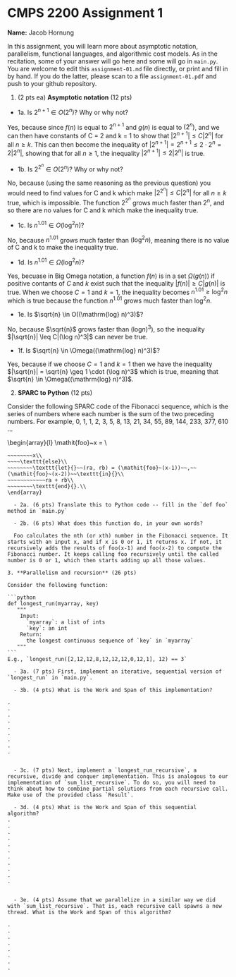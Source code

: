 

# CMPS 2200 Assignment 1

**Name:** Jacob Hornung


In this assignment, you will learn more about asymptotic notation, parallelism, functional languages, and algorithmic cost models. As in the recitation, some of your answer will go here and some will go in `main.py`. You are welcome to edit this `assignment-01.md` file directly, or print and fill in by hand. If you do the latter, please scan to a file `assignment-01.pdf` and push to your github repository. 
  
  

1. (2 pts ea) **Asymptotic notation** (12 pts)

  - 1a. Is $2^{n+1} \in O(2^n)$? Why or why not? 

  Yes, because since $f(n)$ is equal to $2^{n+1}$ and $g(n)$ is equal to $(2^n)$, and we can then have constants of C = 2 and k = 1 to show that $|2^{n+1}| \leq C|2^n|$ for all $n \geq k$. This can then become the inequality of $|2^{n+1}| = 2^{n+1} \leq 2 \cdot 2^n = 2|2^n|$, showing that for all $n \geq 1$, the inequality $|2^{n+1}| \leq 2|2^n|$ is true.
  
  - 1b. Is $2^{2^n} \in O(2^n)$? Why or why not?     

  No, because (using the same reasoning as the previous question) you would need to find values for C and k which make $|2^{2^n}| \leq C|2^n|$ for all $n \geq k$ true, which is impossible. The function $2^{2^n}$ grows much faster than $2^n$, and so there are no values for C and k which make the inequality true.
  
  - 1c. Is $n^{1.01} \in O(\mathrm{log}^2 n)$?    

  No, because $n^{1.01}$ grows much faster than $(\mathrm{log}^2 n)$, meaning there is no value of C and k to make the inequality true.

  - 1d. Is $n^{1.01} \in \Omega(\mathrm{log}^2 n)$?  

  Yes, becuase in Big Omega notation, a function $f(n)$ is in a set $\Omega(g(n))$ if positive contants of $C$ and $k$ exist such that the inequality $|f(n)| \geq C|g(n)|$ is true. When we choose $C = 1$ and $k = 1$, the inequality becomes $n^{1.01} \geq \log^2 n$ which is true because the function $n^{1.01}$ grows much faster than $\log^2 n$.

  - 1e. Is $\sqrt{n} \in O((\mathrm{log} n)^3)$?  

  No, because $\sqrt{n}$ grows faster than $(\mathrm{log} n)^3)$, so the inequality  $|\sqrt{n}| \leq C|(\log n)^3|$ can never be true.

  - 1f. Is $\sqrt{n} \in \Omega((\mathrm{log} n)^3)$?  

  Yes, because if we choose $C = 1$ and $k = 1$ then we have the inequality $|\sqrt{n}| = \sqrt{n} \geq 1 \cdot (\log n)^3$ which is true, meaning that $\sqrt{n} \in \Omega((\mathrm{log} n)^3)$.


2. **SPARC to Python** (12 pts)

Consider the following SPARC code of the Fibonacci sequence, which is the series of numbers where each number is the sum of the two preceding numbers. For example, 0, 1, 1, 2, 3, 5, 8, 13, 21, 34, 55, 89, 144, 233, 377, 610 ... 


\begin{array}{l}
\mathit{foo}~x =   \\
~~~~\texttt{if}{}~~x \le 1~~\texttt{then}{}\\
~~~~~~~~x\\   
~~~~\texttt{else}\\
~~~~~~~~\texttt{let}{}~~(ra, rb) = (\mathit{foo}~(x-1))~~,~~(\mathit{foo}~(x-2))~~\texttt{in}{}\\  
~~~~~~~~~~~~ra + rb\\  
~~~~~~~~\texttt{end}{}.\\
\end{array}

  - 2a. (6 pts) Translate this to Python code -- fill in the `def foo` method in `main.py`  

  - 2b. (6 pts) What does this function do, in your own words?  
 
  Foo calculates the nth (or xth) number in the Fibonacci sequence. It starts with an input x, and if x is 0 or 1, it returns x. If not, it recursively adds the results of foo(x-1) and foo(x-2) to compute the Fibonacci number. It keeps calling foo recursively until the called number is 0 or 1, which then starts adding up all those values.

3. **Parallelism and recursion** (26 pts)

Consider the following function:  

```python
def longest_run(myarray, key)
   """
    Input:
      `myarray`: a list of ints
      `key`: an int
    Return:
      the longest continuous sequence of `key` in `myarray`
   """
```
E.g., `longest_run([2,12,12,8,12,12,12,0,12,1], 12) == 3`  
 
  - 3a. (7 pts) First, implement an iterative, sequential version of `longest_run` in `main.py`.  

  - 3b. (4 pts) What is the Work and Span of this implementation?  

.  
.  
.  
.  
.  
.  
.  
.  
.  


  - 3c. (7 pts) Next, implement a `longest_run_recursive`, a recursive, divide and conquer implementation. This is analogous to our implementation of `sum_list_recursive`. To do so, you will need to think about how to combine partial solutions from each recursive call. Make use of the provided class `Result`.   

  - 3d. (4 pts) What is the Work and Span of this sequential algorithm?  
.  
.  
.  
.  
.  
.  
.  
.  
.  
.  
.  


  - 3e. (4 pts) Assume that we parallelize in a similar way we did with `sum_list_recursive`. That is, each recursive call spawns a new thread. What is the Work and Span of this algorithm?  

.  
.  
.  
.  
.  
.  
.  
.  

